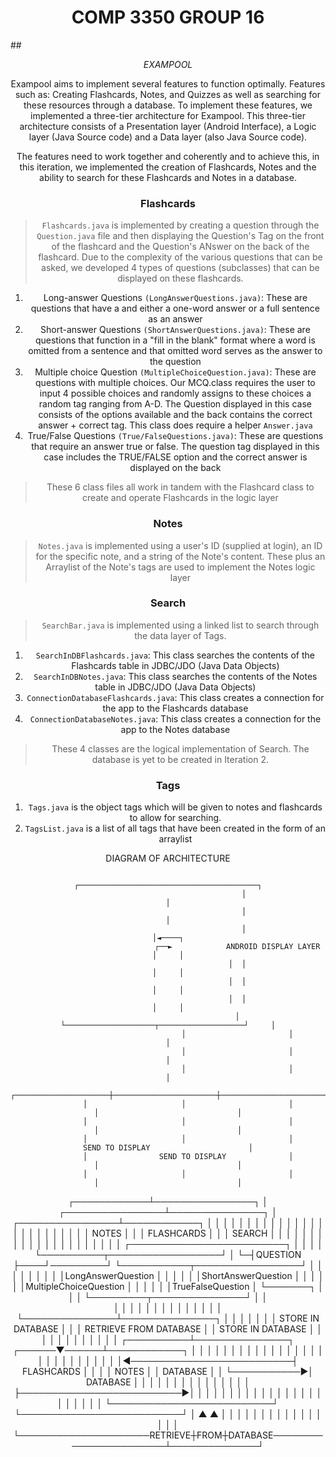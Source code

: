 # <div align="center">COMP 3350 GROUP 16
##<div align="center"> _EXAMPOOL_

Exampool aims to implement several features to function optimally. Features such as: Creating Flashcards, Notes, and Quizzes as well as searching for these resources through a database. To implement these features, we implemented a three-tier architecture for Exampool. This three-tier architecture consists of a Presentation layer (Android Interface), a Logic layer (Java Source code) and a Data layer (also Java Source code). 

The features need to work together and coherently and to achieve this, in this iteration, we implemented the creation of Flashcards, Notes and the ability to search for these Flashcards and Notes in a database.

### Flashcards
> `Flashcards.java` is implemented by creating a question through the `Question.java` file and then displaying the Question's Tag on the front of the flashcard and the Question's ANswer on the back of the flashcard. Due to the complexity of the various questions that can be asked, we developed 4 types of questions (subclasses) that can be displayed on these flashcards.
1.	Long-answer Questions `(LongAnswerQuestions.java)`: These are questions that have a and either a one-word answer or a full sentence as an answer 
2. Short-answer Questions `(ShortAnswerQuestions.java)`: These are questions that function in a "fill in the blank" format where a word is omitted from a sentence and that omitted word serves as the answer to the question
3. Multiple choice Question `(MultipleChoiceQuestion.java)`: These are questions with multiple choices. Our MCQ.class requires the user to input 4 possible choices and randomly assigns to these choices a random tag ranging from A-D. The Question displayed in this case consists of the options available and the back contains the correct answer + correct tag. This class does require a helper `Answer.java`
4. True/False Questions `(True/FalseQuestions.java)`: These are questions that require an answer true or false. The question tag displayed in this case includes the TRUE/FALSE option and the correct answer is displayed on the back

> These 6 class files all work in tandem with the Flashcard class to create and operate Flashcards in the logic layer

### Notes
> `Notes.java` is implemented using a user's ID (supplied at login), an ID for the specific note, and a string of the Note's content. These plus an Arraylist of the Note's tags are used to implement the Notes logic layer

### Search
> `SearchBar.java` is implemented using a linked list to search through the data layer of Tags. 
1. `SearchInDBFlashcards.java`: This class searches the contents of the Flashcards table in JDBC/JDO (Java Data Objects)
2. `SearchInDBNotes.java`: This class searches the contents of the Notes table in JDBC/JDO (Java Data Objects)
3. `ConnectionDatabaseFlashcards.java`: This class creates a connection for the app to the Flashcards database
4. `ConnectionDatabaseNotes.java`: This class creates a connection for the app to the Notes database

> These 4 classes are the logical implementation of Search. The database is yet to be created in Iteration 2.

### Tags
1. `Tags.java` is the object tags which will be given to notes and flashcards to allow for searching. 
2. `TagsList.java` is a list of all tags that have been created in the form of an arraylist



DIAGRAM OF ARCHITECTURE

                                      ┌────────────────────────────────────────┐
                                      │                                        │
                                      │                                        │
                                      │                                        │◄────┐
                                   ┌──►            ANDROID DISPLAY LAYER       │     │
                                   │  │                                        │     │
                                   │  │                                        │     │
                                   │  │                                        │     │
                                   │  └────────────────────┬───────────────────┘     │
                                   │                       │                         │
                                   │                       │                         │
                                   │                       │                         │
             ┌─────────────────────┼───────────────────────┼─────────────────────────┼───────────────────────────────┐
             │                     │                       │                         │                               │
             │                     │                       │                         │                               │
             │                     │                       │                    SEND TO DISPLAY                      │
             │                SEND TO DISPLAY              │                         │                               │
             │                     │                       │                         │                               │
┌────────────┴────────────────┐    │      ┌────────────────┴───────────────┐         │              ┌────────────────┴────────────┐
│                             │    │      │                                │         │              │                             │
│                             │    │      │                                │         │              │                             │
│                             │    │      │                                │         │              │                             │
│      NOTES                  │    │      │       FLASHCARDS               │         │              │           SEARCH            │
│                             │    │      │                                │         │              │                             │
│                             │    │      │                                │         │              │                             │
│                             │    │      │ ┌─────────────────────────┐    │         │              │                             │
└──────────┬──────────────────┘    │      └─┤QUESTION                 ├────┘─────────┘              └───────────┬─────────────────┘
           │                       │        │                         │              │                          │
           │                       │        │LongAnswerQuestion       │              │                          │
           │                       │        │ShortAnswerQuestion      │              │                          │
           │                       │        │MultipleChoiceQuestion   │              │                          │
           │                       │        │TrueFalseQuestion        │              └───────┐                  │
           │                       │        └─────────┬───────────────┘                      │                  │                   
           │                       │                  │               │                      │                  │
           │                       │                  │               │                      │                  │
           │                       │                  └───────────────┴───────────────┐      │                  │
           │                       │                                                  │      │                  │
        STORE IN DATABASE          │                                                  │      │         RETRIEVE FROM DATABASE
           │                       │                                           STORE IN DATABASE                 │
           │                       │                                                  │      │                   │
           │                       │                                                  │      │                   │
           │            ┌──────────┴───────────────┐                           ┌──────▼──────┴────────────┐      │
           │            │                          │                           │                          │      │
           │            │                          │                           │                          │      │
           │            │                          │                           │                          │      │
           │            │                          │                           │                          │      │
           │            │                          │◄──────────────────────────┤     FLASHCARDS           │      │
           │            │     NOTES                │                           │     DATABASE             │      │
           └───────────►│     DATABASE             │                           │                          │      │
                        │                          │                           │                          │      │
                        │                          │                           │                          │      │
                        │                          ├──────────────────────────►│                          │      │
                        │                          │                           │                          │      │
                        │                          │                           │                          │      │
                        │                          │                           │                          │      │
                        │                          │                           │                          │      │
                        └──────────────────────────┘                           └──────────────────────────┘      │
                               ▲                                                                  ▲              │
                               │                                                                  │              │
                               │                                                                  │              │
                               │                                                                  │              │
                               │                                                                  │              │
                               │                                                                  │              │
                               └─────────────────────RETRIEVE┼FROM┼DATABASE───────────────────────┴──────────────┘
